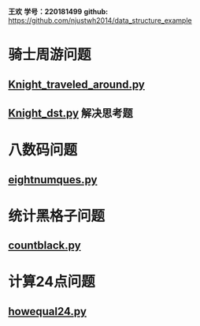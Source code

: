 **王欢** **学号：220181499**
**github:** https://github.com/njustwh2014/data_structure_example

# 骑士周游问题
## [Knight_traveled_around.py](./source/Knight_traveled_around.py)
## [Knight_dst.py](./source/knight_dst.py) 解决思考题
<!-- ![knight_1](figure/knight_1.png) -->
<!-- ![knight_2](figure/knight_2.png) -->

# 八数码问题
## [eightnumques.py](./source/eightnumques.py)
<!-- ![eightnumques](figure/eight_num1.png) -->

# 统计黑格子问题
## [countblack.py](./source/count_black.py)
<!-- ![countblack](figure/count_black.png) -->

# 计算24点问题
## [howequal24.py](./source/howequal24.py)
<!-- ![cal24](figure/cal24.png) -->